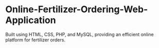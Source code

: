 # Online-Fertilizer-Ordering-Web-Application
Built using HTML, CSS, PHP, and MySQL, providing an efficient online platform for fertilizer orders.
